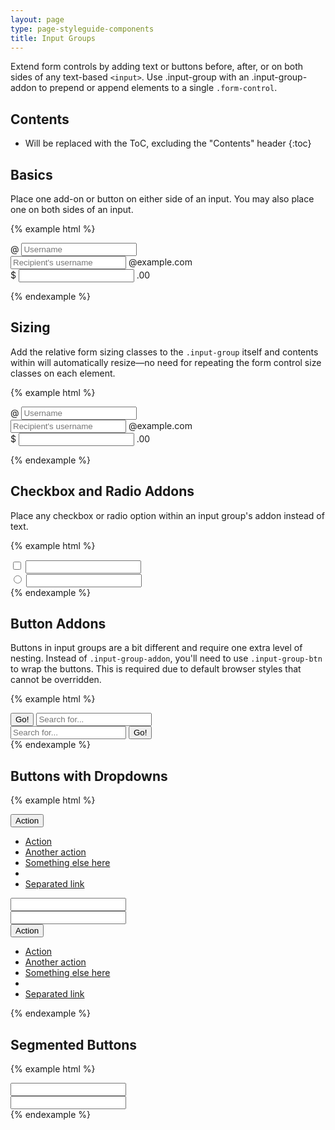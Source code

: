 ```yaml
---
layout: page
type: page-styleguide-components
title: Input Groups
---
```


Extend form controls by adding text or buttons before, after, or on both sides of any text-based `<input>`. Use .input-group with an .input-group-addon to prepend or append elements to a single `.form-control`.

## Contents

* Will be replaced with the ToC, excluding the "Contents" header
{:toc}

## Basics

Place one add-on or button on either side of an input. You may also place one on both sides of an input.

{% example html %}

<div class="input-group">
  <span class="input-group-addon" id="basic-addon1">@</span>
  <input type="text" class="form-control" placeholder="Username" aria-describedby="basic-addon1">
</div>

<div class="input-group">
  <input type="text" class="form-control" placeholder="Recipient's username" aria-describedby="basic-addon2">
  <span class="input-group-addon" id="basic-addon2">@example.com</span>
</div>

<div class="input-group">
  <span class="input-group-addon">$</span>
  <input type="text" class="form-control" aria-label="Amount (to the nearest dollar)">
  <span class="input-group-addon">.00</span>
</div>

{% endexample %}


## Sizing

Add the relative form sizing classes to the `.input-group` itself and contents within will automatically resize—no need for repeating the form control size classes on each element.

{% example html %}

<div class="input-group">
  <span class="input-group-addon" id="basic-addon1">@</span>
  <input type="text" class="form-control" placeholder="Username" aria-describedby="basic-addon1">
</div>

<div class="input-group">
  <input type="text" class="form-control" placeholder="Recipient's username" aria-describedby="basic-addon2">
  <span class="input-group-addon" id="basic-addon2">@example.com</span>
</div>

<div class="input-group">
  <span class="input-group-addon">$</span>
  <input type="text" class="form-control" aria-label="Amount (to the nearest dollar)">
  <span class="input-group-addon">.00</span>
</div>

{% endexample %}


## Checkbox and Radio Addons

Place any checkbox or radio option within an input group's addon instead of text.


{% example html %}
<div class="row">
  <div class="col-lg-6">
    <div class="input-group">
      <span class="input-group-addon">
        <input type="checkbox" aria-label="...">
      </span>
      <input type="text" class="form-control" aria-label="...">
    </div><!-- /input-group -->
  </div><!-- /.col-lg-6 -->
  <div class="col-lg-6">
    <div class="input-group">
      <span class="input-group-addon">
        <input type="radio" aria-label="...">
      </span>
      <input type="text" class="form-control" aria-label="...">
    </div><!-- /input-group -->
  </div><!-- /.col-lg-6 -->
</div><!-- /.row -->
{% endexample %}


## Button Addons

Buttons in input groups are a bit different and require one extra level of nesting. Instead of `.input-group-addon`, you'll need to use `.input-group-btn` to wrap the buttons. This is required due to default browser styles that cannot be overridden.

{% example html %}
<div class="row">
  <div class="col-lg-6">
    <div class="input-group">
      <span class="input-group-btn">
        <button class="btn btn-primary" type="button">Go!</button>
      </span>
      <input type="text" class="form-control" placeholder="Search for...">
    </div><!-- /input-group -->
  </div><!-- /.col-lg-6 -->
  <div class="col-lg-6">
    <div class="input-group">
      <input type="text" class="form-control" placeholder="Search for...">
      <span class="input-group-btn">
        <button class="btn btn-subtle" type="button">Go!</button>
      </span>
    </div><!-- /input-group -->
  </div><!-- /.col-lg-6 -->
</div><!-- /.row -->
{% endexample %}


## Buttons with Dropdowns

{% example html %}
<div class="row">
  <div class="col-lg-6">
    <div class="input-group">
      <div class="input-group-btn">
        <button type="button" class="btn btn-default dropdown-toggle" data-toggle="dropdown" aria-expanded="false">Action <span class="caret"></span></button>
        <ul class="dropdown-menu" role="menu">
          <li><a href="#">Action</a></li>
          <li><a href="#">Another action</a></li>
          <li><a href="#">Something else here</a></li>
          <li class="divider"></li>
          <li><a href="#">Separated link</a></li>
        </ul>
      </div><!-- /btn-group -->
      <input type="text" class="form-control" aria-label="...">
    </div><!-- /input-group -->
  </div><!-- /.col-lg-6 -->
  <div class="col-lg-6">
    <div class="input-group">
      <input type="text" class="form-control" aria-label="...">
      <div class="input-group-btn">
        <button type="button" class="btn btn-default dropdown-toggle" data-toggle="dropdown" aria-expanded="false">Action <span class="caret"></span></button>
        <ul class="dropdown-menu dropdown-menu-right" role="menu">
          <li><a href="#">Action</a></li>
          <li><a href="#">Another action</a></li>
          <li><a href="#">Something else here</a></li>
          <li class="divider"></li>
          <li><a href="#">Separated link</a></li>
        </ul>
      </div><!-- /btn-group -->
    </div><!-- /input-group -->
  </div><!-- /.col-lg-6 -->
</div><!-- /.row -->
{% endexample %}


## Segmented Buttons

{% example html %}
<div class="input-group">
  <div class="input-group-btn">
    <!-- Button and dropdown menu -->
  </div>
  <input type="text" class="form-control" aria-label="...">
</div>

<div class="input-group">
  <input type="text" class="form-control" aria-label="...">
  <div class="input-group-btn">
    <!-- Button and dropdown menu -->
  </div>
</div>
{% endexample %}
